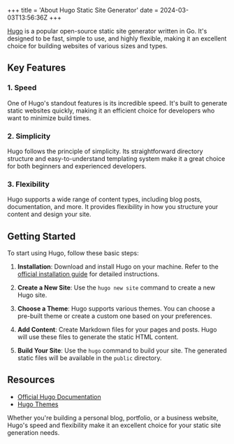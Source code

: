 +++
title = 'About Hugo Static Site Generator'
date = 2024-03-03T13:56:36Z
+++

[Hugo](https://gohugo.io/) is a popular open-source static site generator written in Go. It's designed to be fast, simple to use, and highly flexible, making it an excellent choice for building websites of various sizes and types.

## Key Features

### 1. Speed

One of Hugo's standout features is its incredible speed. It's built to generate static websites quickly, making it an efficient choice for developers who want to minimize build times.

### 2. Simplicity

Hugo follows the principle of simplicity. Its straightforward directory structure and easy-to-understand templating system make it a great choice for both beginners and experienced developers.

### 3. Flexibility

Hugo supports a wide range of content types, including blog posts, documentation, and more. It provides flexibility in how you structure your content and design your site.

## Getting Started

To start using Hugo, follow these basic steps:

1. **Installation**: Download and install Hugo on your machine. Refer to the [official installation guide](https://gohugo.io/getting-started/installing/) for detailed instructions.

2. **Create a New Site**: Use the `hugo new site` command to create a new Hugo site.

3. **Choose a Theme**: Hugo supports various themes. You can choose a pre-built theme or create a custom one based on your preferences.

4. **Add Content**: Create Markdown files for your pages and posts. Hugo will use these files to generate the static HTML content.

5. **Build Your Site**: Use the `hugo` command to build your site. The generated static files will be available in the `public` directory.

## Resources

- [Official Hugo Documentation](https://gohugo.io/documentation/)
- [Hugo Themes](https://themes.gohugo.io/)

Whether you're building a personal blog, portfolio, or a business website, Hugo's speed and flexibility make it an excellent choice for your static site generation needs.
